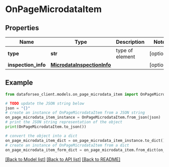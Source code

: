 # OnPageMicrodataItem


## Properties

Name | Type | Description | Notes
------------ | ------------- | ------------- | -------------
**type** | **str** | type of element | [optional] 
**inspection_info** | [**MicrodataInspectionInfo**](MicrodataInspectionInfo.md) |  | [optional] 

## Example

```python
from dataforseo_client.models.on_page_microdata_item import OnPageMicrodataItem

# TODO update the JSON string below
json = "{}"
# create an instance of OnPageMicrodataItem from a JSON string
on_page_microdata_item_instance = OnPageMicrodataItem.from_json(json)
# print the JSON string representation of the object
print(OnPageMicrodataItem.to_json())

# convert the object into a dict
on_page_microdata_item_dict = on_page_microdata_item_instance.to_dict()
# create an instance of OnPageMicrodataItem from a dict
on_page_microdata_item_form_dict = on_page_microdata_item.from_dict(on_page_microdata_item_dict)
```
[[Back to Model list]](../README.md#documentation-for-models) [[Back to API list]](../README.md#documentation-for-api-endpoints) [[Back to README]](../README.md)


